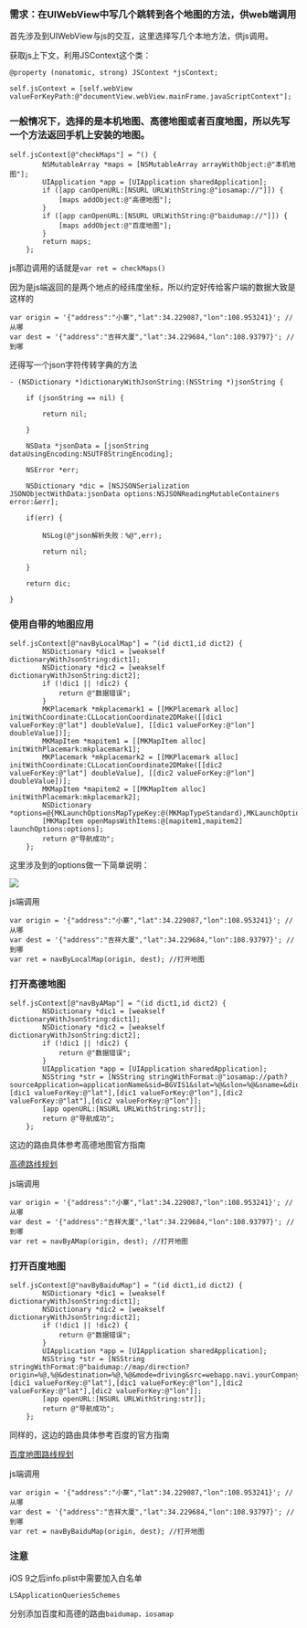 ### 需求：在UIWebView中写几个跳转到各个地图的方法，供web端调用

首先涉及到UIWebView与js的交互，这里选择写几个本地方法，供js调用。

获取js上下文，利用JSContext这个类：

```
@property (nonatomic, strong) JSContext *jsContext;
```

```
self.jsContext = [self.webView valueForKeyPath:@"documentView.webView.mainFrame.javaScriptContext"];
```

### 一般情况下，选择的是本机地图、高德地图或者百度地图，所以先写一个方法返回手机上安装的地图。

```
self.jsContext[@"checkMaps"] = ^() {
        NSMutableArray *maps = [NSMutableArray arrayWithObject:@"本机地图"];
        UIApplication *app = [UIApplication sharedApplication];
        if ([app canOpenURL:[NSURL URLWithString:@"iosamap://"]]) {
            [maps addObject:@"高德地图"];
        }
        if ([app canOpenURL:[NSURL URLWithString:@"baidumap://"]]) {
            [maps addObject:@"百度地图"];
        }
        return maps;
    };
```

js那边调用的话就是`var ret = checkMaps()`

因为是js端返回的是两个地点的经纬度坐标，所以约定好传给客户端的数据大致是这样的

```
var origin = '{"address":"小寨","lat":34.229087,"lon":108.953241}'; //从哪
var dest = '{"address":"吉祥大厦","lat":34.229684,"lon":108.93797}'; //到哪
```

还得写一个json字符传转字典的方法

```
- (NSDictionary *)dictionaryWithJsonString:(NSString *)jsonString {
    
    if (jsonString == nil) {
        
        return nil;
        
    }
    
    NSData *jsonData = [jsonString dataUsingEncoding:NSUTF8StringEncoding];
    
    NSError *err;
    
    NSDictionary *dic = [NSJSONSerialization JSONObjectWithData:jsonData options:NSJSONReadingMutableContainers error:&err];
    
    if(err) {
        
        NSLog(@"json解析失败：%@",err);
        
        return nil;
        
    }
    
    return dic;
    
}
```

### 使用自带的地图应用

```
self.jsContext[@"navByLocalMap"] = ^(id dict1,id dict2) {
        NSDictionary *dic1 = [weakself dictionaryWithJsonString:dict1];
        NSDictionary *dic2 = [weakself dictionaryWithJsonString:dict2];
        if (!dic1 || !dic2) {
            return @"数据错误";
        }
        MKPlacemark *mkplacemark1 = [[MKPlacemark alloc] initWithCoordinate:CLLocationCoordinate2DMake([[dic1 valueForKey:@"lat"] doubleValue], [[dic1 valueForKey:@"lon"] doubleValue])];
        MKMapItem *mapitem1 = [[MKMapItem alloc] initWithPlacemark:mkplacemark1];
        MKPlacemark *mkplacemark2 = [[MKPlacemark alloc] initWithCoordinate:CLLocationCoordinate2DMake([[dic2 valueForKey:@"lat"] doubleValue], [[dic2 valueForKey:@"lon"] doubleValue])];
        MKMapItem *mapitem2 = [[MKMapItem alloc] initWithPlacemark:mkplacemark2];
        NSDictionary *options=@{MKLaunchOptionsMapTypeKey:@(MKMapTypeStandard),MKLaunchOptionsDirectionsModeKey:MKLaunchOptionsDirectionsModeDriving};
        [MKMapItem openMapsWithItems:@[mapitem1,mapitem2] launchOptions:options];
        return @"导航成功";
    };
```

这里涉及到的options做一下简单说明：

![](2017-05-05-%E8%B7%B3%E8%BD%AC%E5%88%B0%E6%89%8B%E6%9C%BA%E5%9C%B0%E5%9B%BE%E5%BA%94%E7%94%A8/QQ20170505-103922@2x.png)

js端调用

```
var origin = '{"address":"小寨","lat":34.229087,"lon":108.953241}'; //从哪
var dest = '{"address":"吉祥大厦","lat":34.229684,"lon":108.93797}'; //到哪
var ret = navByLocalMap(origin, dest); //打开地图
```

### 打开高德地图

```
self.jsContext[@"navByAMap"] = ^(id dict1,id dict2) {
        NSDictionary *dic1 = [weakself dictionaryWithJsonString:dict1];
        NSDictionary *dic2 = [weakself dictionaryWithJsonString:dict2];
        if (!dic1 || !dic2) {
            return @"数据错误";
        }
        UIApplication *app = [UIApplication sharedApplication];
        NSString *str = [NSString stringWithFormat:@"iosamap://path?sourceApplication=applicationName&sid=BGVIS1&slat=%@&slon=%@&sname=&did=BGVIS2&dlat=%@&dlon=%@&dname=&dev=0&t=0",[dic1 valueForKey:@"lat"],[dic1 valueForKey:@"lon"],[dic2 valueForKey:@"lat"],[dic2 valueForKey:@"lon"]];
        [app openURL:[NSURL URLWithString:str]];
        return @"导航成功";
    };
```

这边的路由具体参考高德地图官方指南

[高德路线规划](http://lbs.amap.com/api/amap-mobile/guide/ios/route)

js端调用

```
var origin = '{"address":"小寨","lat":34.229087,"lon":108.953241}'; //从哪
var dest = '{"address":"吉祥大厦","lat":34.229684,"lon":108.93797}'; //到哪
var ret = navByAMap(origin, dest); //打开地图
```

### 打开百度地图

```
self.jsContext[@"navByBaiduMap"] = ^(id dict1,id dict2) {
        NSDictionary *dic1 = [weakself dictionaryWithJsonString:dict1];
        NSDictionary *dic2 = [weakself dictionaryWithJsonString:dict2];
        if (!dic1 || !dic2) {
            return @"数据错误";
        }
        UIApplication *app = [UIApplication sharedApplication];
        NSString *str = [NSString stringWithFormat:@"baidumap://map/direction?origin=%@,%@&destination=%@,%@&mode=driving&src=webapp.navi.yourCompanyName.yourAppName",[dic1 valueForKey:@"lat"],[dic1 valueForKey:@"lon"],[dic2 valueForKey:@"lat"],[dic2 valueForKey:@"lon"]];
        [app openURL:[NSURL URLWithString:str]];
        return @"导航成功";
    };
```

同样的，这边的路由具体参考百度的官方指南

[百度地图路线规划](http://lbsyun.baidu.com/index.php?title=uri/api/ios)

js端调用

```
var origin = '{"address":"小寨","lat":34.229087,"lon":108.953241}'; //从哪
var dest = '{"address":"吉祥大厦","lat":34.229684,"lon":108.93797}'; //到哪
var ret = navByBaiduMap(origin, dest); //打开地图
```

### 注意

iOS 9之后info.plist中需要加入白名单

```
LSApplicationQueriesSchemes
```

分别添加百度和高德的路由`baidumap，iosamap`
